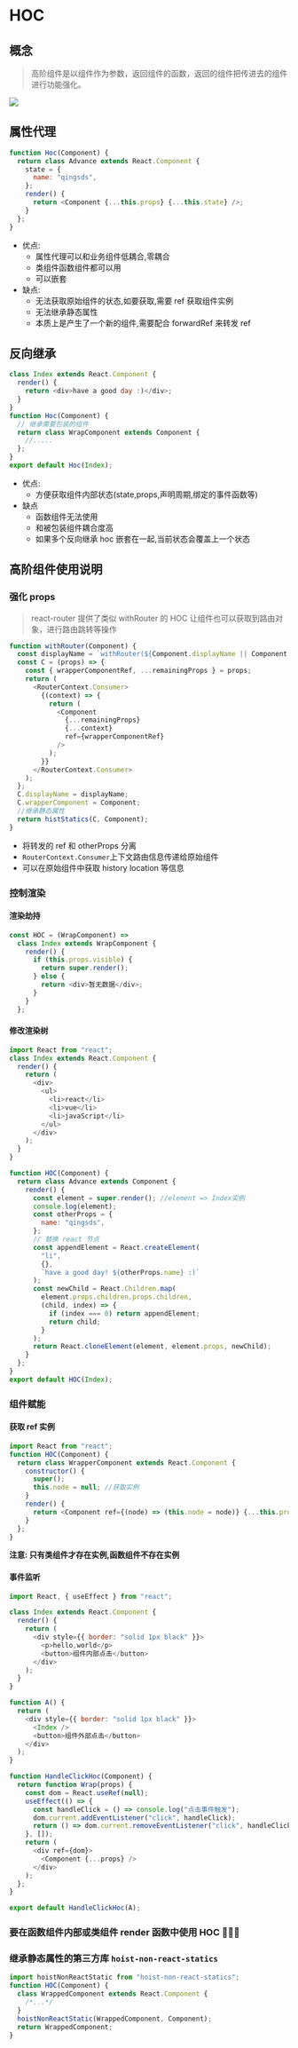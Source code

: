# HOC

## 概念

> 高阶组件是以组件作为参数，返回组件的函数，返回的组件把传进去的组件进行功能强化。

![](https://pic.qingsds.cn/97a76447f740458f91982e4038e46d2e~tplv-k3u1fbpfcp-watermark.awebp?imgqsds)

## 属性代理

```js
function Hoc(Component) {
  return class Advance extends React.Component {
    state = {
      name: "qingsds",
    };
    render() {
      return <Component {...this.props} {...this.state} />;
    }
  };
}
```

- 优点:
  - 属性代理可以和业务组件低耦合,零耦合
  - 类组件函数组件都可以用
  - 可以嵌套
- 缺点:
  - 无法获取原始组件的状态,如要获取,需要 ref 获取组件实例
  - 无法继承静态属性
  - 本质上是产生了一个新的组件,需要配合 forwardRef 来转发 ref

## 反向继承

```js
class Index extends React.Component {
  render() {
    return <div>have a good day :)</div>;
  }
}
function Hoc(Component) {
  // 继承需要包装的组件
  return class WrapComponent extends Component {
    //.....
  };
}
export default Hoc(Index);
```

- 优点:
  - 方便获取组件内部状态(state,props,声明周期,绑定的事件函数等)
- 缺点
  - 函数组件无法使用
  - 和被包装组件耦合度高
  - 如果多个反向继承 hoc 嵌套在一起,当前状态会覆盖上一个状态

## 高阶组件使用说明

### 强化 props

> react-router 提供了类似 withRouter 的 HOC 让组件也可以获取到路由对象，进行路由跳转等操作

```js
function withRouter(Component) {
  const displayName = `withRouter(${Component.displayName || Component.name})`;
  const C = (props) => {
    const { wrapperComponentRef, ...remainingProps } = props;
    return (
      <RouterContext.Consumer>
        {(context) => {
          return (
            <Component
              {...remainingProps}
              {...context}
              ref={wrapperComponentRef}
            />
          );
        }}
      </RouterContext.Consumer>
    );
  };
  C.displayName = displayName;
  C.wrapperComponent = Component;
  //继承静态属性
  return histStatics(C, Component);
}
```

- 将转发的 ref 和 otherProps 分离
- `RouterContext.Consumer`上下文路由信息传递给原始组件
- 可以在原始组件中获取 history location 等信息

### 控制渲染

#### 渲染劫持

```js
const HOC = (WrapComponent) =>
  class Index extends WrapComponent {
    render() {
      if (this.props.visible) {
        return super.render();
      } else {
        return <div>暂无数据</div>;
      }
    }
  };
```

#### 修改渲染树

```js
import React from "react";
class Index extends React.Component {
  render() {
    return (
      <div>
        <ul>
          <li>react</li>
          <li>vue</li>
          <li>javaScript</li>
        </ul>
      </div>
    );
  }
}

function HOC(Component) {
  return class Advance extends Component {
    render() {
      const element = super.render(); //element => Index实例
      console.log(element);
      const otherProps = {
        name: "qingsds",
      };
      // 替换 react 节点
      const appendElement = React.createElement(
        "li",
        {},
        `have a good day! ${otherProps.name} :)`
      );
      const newChild = React.Children.map(
        element.props.children.props.children,
        (child, index) => {
          if (index === 0) return appendElement;
          return child;
        }
      );
      return React.cloneElement(element, element.props, newChild);
    }
  };
}
export default HOC(Index);
```

### 组件赋能

#### 获取 ref 实例

```js
import React from "react";
function HOC(Component) {
  return class WrapperComponent extends React.Component {
    constructor() {
      super();
      this.node = null; //获取实例
    }
    render() {
      return <Component ref={(node) => (this.node = node)} {...this.props} />;
    }
  };
}
```

**注意: 只有类组件才存在实例,函数组件不存在实例**

#### 事件监听

```js
import React, { useEffect } from "react";

class Index extends React.Component {
  render() {
    return (
      <div style={{ border: "solid 1px black" }}>
        <p>hello,world</p>
        <button>组件内部点击</button>
      </div>
    );
  }
}

function A() {
  return (
    <div style={{ border: "solid 1px black" }}>
      <Index />
      <button>组件外部点击</button>
    </div>
  );
}

function HandleClickHoc(Component) {
  return function Wrap(props) {
    const dom = React.useRef(null);
    useEffect(() => {
      const handleClick = () => console.log("点击事件触发");
      dom.current.addEventListener("click", handleClick);
      return () => dom.current.removeEventListener("click", handleClick);
    }, []);
    return (
      <div ref={dom}>
        <Component {...props} />
      </div>
    );
  };
}

export default HandleClickHoc(A);
```

### 要在函数组件内部或类组件 render 函数中使用 HOC 🙅🏻‍♀️

### 继承静态属性的第三方库 `hoist-non-react-statics`

```js
import hoistNonReactStatic from "hoist-non-react-statics";
function HOC(Component) {
  class WrappedComponent extends React.Component {
    /*...*/
  }
  hoistNonReactStatic(WrappedComponent, Component);
  return WrappedComponent;
}
```
